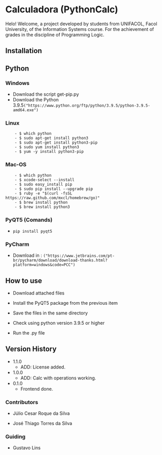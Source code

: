 # Calculadora (PythonCalc)

Helo! Welcome, a project developed by students from UNIFACOL, Facol University, of the Information Systems course. For the achievement of grades in the discipline of Programming Logic. 

## Installation

## Python

### 	Windows

  - Download the script get-pip.py
  - Download the Python 3.9.5```("https://www.python.org/ftp/python/3.9.5/python-3.9.5-amd64.exe")```

### 	Linux

		- $ which python
		- $ sudo apt-get install python3
		- $ sudo apt-get install python3-pip
		- $ sudo yum install python3
		- $ yum -y install python3-pip

### 	Mac-OS

		- $ which python
		- $ xcode-select --install
		- $ sudo easy_install pip
		- $ sudo pip install --upgrade pip
		- $ ruby -e "$(curl -fsSL https://raw.github.com/mxcl/homebrew/go)"
		- $ brew install python
		- $ brew install python3

### PyQT5 (Comands)

  - ```pip install pyqt5```

### PyCharm

  - Download in : ```("https://www.jetbrains.com/pt-br/pycharm/download/download-thanks.html?platform=windows&code=PCC")```

## How to use

- Download attached files 

- Install the PyQT5 package from the previous item 

- Save the files in the same directory 

- Check using python version 3.9.5 or higher

- Run the .py file 

  

## Version History

 - 1.1.0    
    - ADD: License added. 
 - 1.0.0    
    - ADD: Calc with operations working. 
 - 0.1.0    
    - Frontend done.

### Contributors 


- Júlio Cesar Roque da Silva

- José Thiago Torres da Silva

  

### Guiding 

- Gustavo Lins
